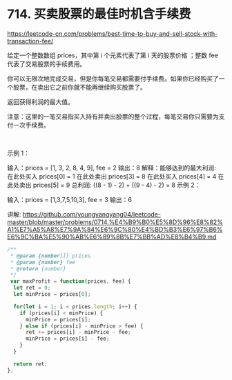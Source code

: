 # 714. 买卖股票的最佳时机含手续费


https://leetcode-cn.com/problems/best-time-to-buy-and-sell-stock-with-transaction-fee/


给定一个整数数组 prices，其中第 i 个元素代表了第 i 天的股票价格 ；整数 fee 代表了交易股票的手续费用。

你可以无限次地完成交易，但是你每笔交易都需要付手续费。如果你已经购买了一个股票，在卖出它之前你就不能再继续购买股票了。

返回获得利润的最大值。

注意：这里的一笔交易指买入持有并卖出股票的整个过程，每笔交易你只需要为支付一次手续费。

 

示例 1：

输入：prices = [1, 3, 2, 8, 4, 9], fee = 2
输出：8
解释：能够达到的最大利润:  
在此处买入 prices[0] = 1
在此处卖出 prices[3] = 8
在此处买入 prices[4] = 4
在此处卖出 prices[5] = 9
总利润: ((8 - 1) - 2) + ((9 - 4) - 2) = 8
示例 2：

输入：prices = [1,3,7,5,10,3], fee = 3
输出：6



讲解:
https://github.com/youngyangyang04/leetcode-master/blob/master/problems/0714.%E4%B9%B0%E5%8D%96%E8%82%A1%E7%A5%A8%E7%9A%84%E6%9C%80%E4%BD%B3%E6%97%B6%E6%9C%BA%E5%90%AB%E6%89%8B%E7%BB%AD%E8%B4%B9.md



```js
/**
 * @param {number[]} prices
 * @param {number} fee
 * @return {number}
 */
 var maxProfit = function(prices, fee) {
  let ret = 0;
  let minPrice = prices[0];

  for(let i = 1; i < prices.length; i++) {
    if (prices[i] < minPrice) {
      minPrice = prices[i];
    } else if (prices[i] - minPrice > fee) {
      ret += prices[i] - minPrice - fee;
      minPrice = prices[i] - fee;
    }
  }

  return ret;
};
```
